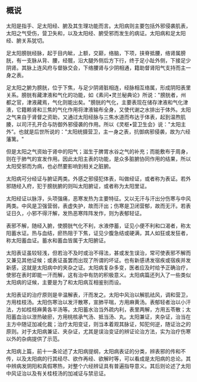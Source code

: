 ## 概说

太阳是指手、足太阳经、腑及其生理功能而言。太阳病则主要包括外邪侵袭肌表，太阳之气受伤，营卫失和，以及太阳经、腑受邪而发生的病证。太阳病和足太阳经、腑关系犹切。

足太阳膀胱经脉，起于目内眦，上额，交巅，络脑，下项，挟脊抵腰，络肾属膀胱，有一支脉从背、腰，经髋，沿大腿外侧后方下行，终于足小趾外侧，下接足少阴肾。其脉上连风府与督脉交会，下络腰肾与少阴相通，籍助督肾阳气支持而主一身之表。

足太阳之腑为膀胱，位于下焦，与足少阴肾脏相连，经脉相互络属，形成阴阳表里关系。膀胱有藏津液和气化的功能，如《素问•灵兰秘典论》所说："膀胱者，州都之官，津液藏焉，气化则能出矣。"膀胱的气化，主要表现在储存津液和气化津液，它籍赖肾和三焦的气化作用将津液输布全身，又使代谢之水排出于体外。太阳之气来自于肾督之资助，又通过太阳经脉与三焦水道而布达于体表，起到温煦肌腠，以司汗孔开合与防御外邪侵袭的作用。所以《灵枢•营卫生会》说："太阳主外”。也就是后世所说的："太阳统摄营卫，主一身之表，抗御病邪侵袭，故为六经藩篱。"

但是太阳之气资始于肾中的阳气；滋生于脾胃水谷之气的补充；而能敷布于周身，则在于肺气的宣发作用。因此太阳主表的功能，是众多脏腑协同作用的结果，所以太阳受邪而为病，也必然要影响到相关之脏腑。

太阳病可分经证与腑证两类。外感之邪侵犯体表，叫做经证，或者称为表证。若外邪随经入府，犯于膀胱腑的则叫太阳腑证，或者称为太阳里证。

太阳经证以脉浮，头项强痛，恶寒发热为主要特征。又以无汗与汗出分伤寒与中风两类。中风是卫强营弱，表虚失护，故而汗出；伤寒是卫闭营郁，故而无汗。若表证日久，小邪不得汗解，发热恶寒阵阵发作，则为表郁轻证。

表邪不解，随经入腑，使膀胱气化不利，水液停蓄，证见小便不利和口渴者，称太阳蓄水证。热与血结，瘀热阻于下焦，证见少腹急结或硬满，其人如狂或发狂者，称太阳蓄血证。蓄水和蓄血皆属于太阳腑证。

太阳表证虽较轻浅，但若治不及时或治不得法，甚或发生误治，常可使表邪不解而又兼见其他证候；或表证虽罢而出现了所谓的坏证。也有新感诱发宿疾或宿疾并发新感，这就是太阳病中的夹杂之证。太阳病复杂多变，医者应及时给予正确治疗，使邪在表时即能一汗而解，这有治中有防的积极意义。太阳病篇还列入了一些类似太阳病的证候，主要是为了和太阳病互相鉴别而设。

太阳表证的治疗原则是辛温解表，汗而发之。太阳中风治以解肌祛风，调和营卫，方用桂枝汤。太阳伤寒治以发汗散寒，宣肺平喘，方用麻黄汤。表郁轻者治以小汗法，方如桂枝麻黄各半汤等。太阳蓄水治当外疏内利，表里两解，方用五苓散；太阳蓄血治以泄热破瘀，方用桃核承气汤、抵当汤、丸。太阳兼证，夹杂证，治当在主方中随证加减化裁；治疗太阳变证，则当本着观其脉证，知犯何逆，随证治之的原则。对于太阳病兼证、夹杂证，尤其是误治变证的辨证论治方法，实为治疗伤寒以外的杂病提供了示范。

太阳病上篇，前十一条论述了太阳病提纲，太阳病表证的分类，辨表邪的传和不传，以及太阳病的行其经尽、欲作再经、欲解时等，可以看成是太阳病的总论。其中辨病发阴阳和真假寒热，对整个六经辨证具有普遍指导意义。其后则论述了太阳中风证治以及有关桂枝汤的加减证与禁忌证。
